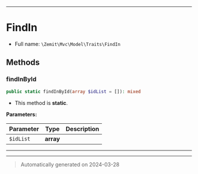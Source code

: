 ***

# FindIn





* Full name: `\Zemit\Mvc\Model\Traits\FindIn`




## Methods


### findInById



```php
public static findInById(array $idList = []): mixed
```



* This method is **static**.




**Parameters:**

| Parameter | Type | Description |
|-----------|------|-------------|
| `$idList` | **array** |  |





***

***
> Automatically generated on 2024-03-28

